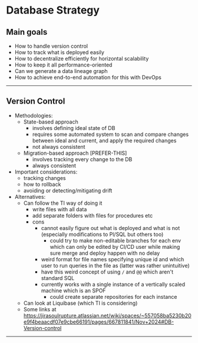 # Database Strategy

## Main goals

- How to handle version control
- How to track what is deployed easily
- How to decentralize efficiently for horizontal scalability
- How to keep it all performance-oriented
- Can we generate a data lineage graph
- How to achieve end-to-end automation for this with DevOps

---

## Version Control

- Methodologies:
  - State-based approach
    - involves defining ideal state of DB
    - requires some automated system to scan and compare changes between ideal and current, and apply the required changes
    - not always consistent
  - Migration-based approach [PREFER-THIS]
    - involves tracking every change to the DB
    - always consistent
- Important considerations:
  - tracking changes
  - how to rollback
  - avoiding or detecting/mitigating drift
- Alternatives:
  - Can follow the TI way of doing it
    - write files with all data
    - add separate folders with files for procedures etc
    - cons
      - cannot easily figure out what is deployed and what is not (especially modifications to Pl/SQL but others too)
        - could try to make non-editable branches for each env which can only be edited by CI/CD user while making sure merge and deploy happen with no delay
      - weird format for file names specifying unique id and which user to run queries in the file as (latter was rather unintuitive)
      - have this weird concept of using `/` and `@@` which aren't standard SQL
      - currently works with a single instance of a vertically scaled machine which is an SPOF
        - could create separate repositories for each instance
  - Can look at Liquibase (which TI is considering)
  - Some links at https://jirasoulrupture.atlassian.net/wiki/spaces/~557058ba5230b20e9f4beaacdf07e9cbe66191/pages/667811841/Nov+2024#DB-Version-control

---
